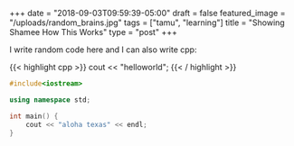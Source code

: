 +++
date = "2018-09-03T09:59:39-05:00"
draft = false
featured_image = "/uploads/random_brains.jpg"
tags = ["tamu", "learning"]
title = "Showing Shamee How This Works"
type = "post"
+++

I write random code here and I can also write cpp:

{{< highlight cpp >}}
cout << "helloworld";
{{< / highlight >}}

```cpp
#include<iostream>

using namespace std;

int main() {
    cout << "aloha texas" << endl;
}
```
